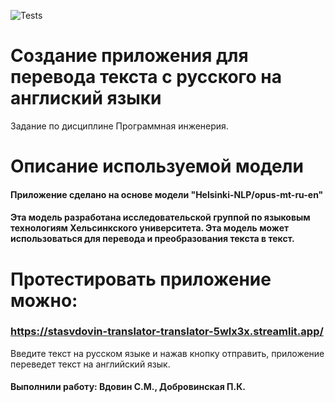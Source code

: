 ![Tests](https://github.com/stasvdovin/Translator/actions/workflows/python-app.yml/badge.svg)
# Создание приложения для перевода текста с русского на англиский языки
Задание по дисциплине Программная инженерия.
# Описание используемой модели 
#### Приложение сделано на основе модели "Helsinki-NLP/opus-mt-ru-en"
#### Эта модель разработана  исследовательской группой по языковым технологиям Хельсинкского университета. Эта модель может использоваться для перевода и преобразования текста в текст.
# Протестировать приложение можно:
### https://stasvdovin-translator-translator-5wlx3x.streamlit.app/
Введите текст на русском языке и нажав кнопку отправить, приложение переведет текст на английский язык.
#### Выполнили работу: Вдовин С.М., Добровинская П.К.
